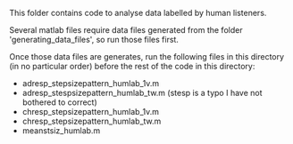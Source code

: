 This folder contains code to analyse data labelled by human listeners.

Several matlab files require data files generated from the folder 'generating_data_files', so run those files first.

Once those data files are generates, run the following files in this directory (in no particular order) 
before the rest of the code in this directory:
- adresp_stepsizepattern_humlab_1v.m
- adresp_stespsizepattern_humlab_tw.m (stesp is a typo I have not bothered to correct)
- chresp_stepsizepattern_humlab_1v.m
- chresp_stepsizepattern_humlab_tw.m
- meanstsiz_humlab.m

